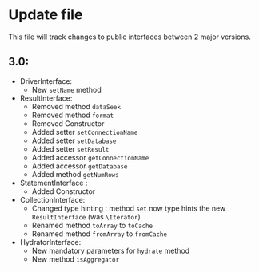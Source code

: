 # Update file
This file will track changes to public interfaces between 2 major versions.

## 3.0:
* DriverInterface:
    * New ```setName``` method
* ResultInterface:
    * Removed method ```dataSeek```
    * Removed method ```format```
    * Removed Constructor
    * Added setter ```setConnectionName```
    * Added setter ```setDatabase```
    * Added setter ```setResult```
    * Added accessor ```getConnectionName```
    * Added accessor ```getDatabase```
    * Added method ```getNumRows```
* StatementInterface :
    * Added Constructor
* CollectionInterface:
    * Changed type hinting : method ```set``` now type hints the new ```ResultInterface``` (was ```\Iterator```)
    * Renamed method ```toArray``` to ```toCache```
    * Renamed method ```fromArray``` to ```fromCache```
* HydratorInterface:
    * New mandatory parameters for ```hydrate``` method
    * New method ```isAggregator```
